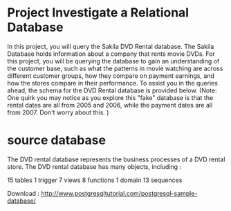 # Project Investigate a Relational Database
In this project, you will query the Sakila DVD Rental database. The Sakila Database holds information about a company that rents movie DVDs.
For this project, you will be querying the database to gain an understanding of the customer base, such as what the patterns in movie watching are across different customer groups, how they compare on payment earnings, 
and how the stores compare in their performance.
To assist you in the queries ahead, the schema for the DVD Rental database is provided below.
(Note: One quirk you may notice as you explore this "fake" database is that the rental dates are all from 2005 and 2006, while the payment dates are all from 2007. Don't worry about this. )

# source database


The DVD rental database represents the business processes of a DVD rental store. The DVD rental database has many objects, including :

15 tables
1 trigger
7 views
8 functions
1 domain
13 sequences

Download : http://www.postgresqltutorial.com/postgresql-sample-database/ 
